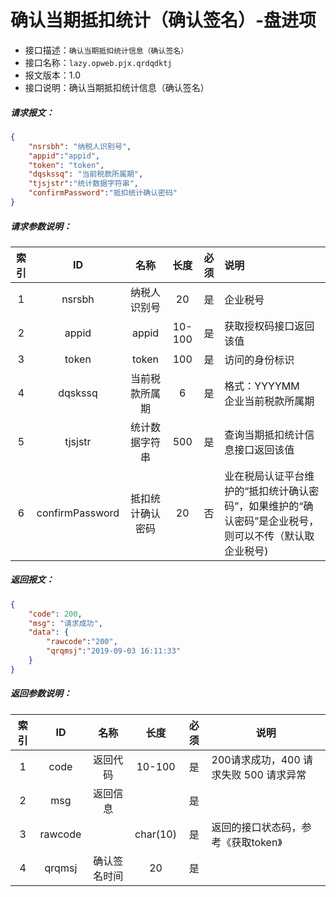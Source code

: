# 确认当期抵扣统计（确认签名）-盘进项

- 接口描述：`确认当期抵扣统计信息（确认签名）`
- 接口名称：`lazy.opweb.pjx.qrdqdktj`
- 报文版本：1.0
- 接口说明：确认当期抵扣统计信息（确认签名）

##### 请求报文：

```json
{
	"nsrsbh": "纳税人识别号",
	"appid":"appid",
	"token": "token",
	"dqskssq": "当前税款所属期",
	"tjsjstr":"统计数据字符串",
    "confirmPassword":"抵扣统计确认密码"
}
```

#####  请求参数说明：

| 索引 |    ID    |      名称      | 长度 | 必须 | 说明                                                       |
| :--: | :------: | :------------: | :--: | :--: | :--------------------------------------------------------- |
|  1   |  nsrsbh  |  纳税人识别号  |  20  |  是  | 企业税号                                                   |
|  2   |  appid   |     appid      | 10-100 |  是  | 获取授权码接口返回该值                           |
|  3  |  token   |     token      | 100  |  是  | 访问的身份标识                                             |
|  4  | dqskssq |   当前税款所属期 | 6 |  是  | 格式：YYYYMM<br/>企业当前税款所属期                      |
|  5   | tjsjstr |   统计数据字符串 | 500  |  是  | 查询当期抵扣统计信息接口返回该值 |
|  6   | confirmPassword |   抵扣统计确认密码 | 20  |  否  | 业在税局认证平台维护的“抵扣统计确认密码”，如果维护的“确认密码”是企业税号，则可以不传（默认取企业税号) |

##### 返回报文：

```json
{
	"code": 200,
	"msg": "请求成功",
	"data": {
        "rawcode":"200",
        "qrqmsj":"2019-09-03 16:11:33"
	}
}
```

#####  返回参数说明：


| 索引 |   ID    |        名称         |   长度   | 必须 | 说明                                                         |
| :--: | :-----: | :-----------------: | :------: | :--: | ------------------------------------------------------------ |
|  1   |  code   |      返回代码       |  10-100  |  是  | 200请求成功，400 请求失败 500 请求异常                       |
|  2   |   msg   |      返回信息       |          |  是  |                                                              |
|  3   | rawcode |                     | char(10) |  是  | 返回的接口状态码，参考《获取token》                                 |
|  4   | qrqmsj  |      确认签名时间       |    20     |  是  |      |